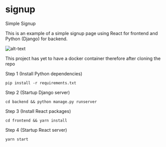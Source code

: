 # signup
Simple Signup

This is an example of a simple signup page using React for frontend and Python (Django) for backend. 

![alt-text](https://github.com/charlieproodle/signup/blob/master/Images/Screenshot%202019-07-10%20at%2002.02.38.png)

This project has yet to have a docker container therefore after cloning the repo

Step 1 (Install Python dependencies)
```
pip install -r requirements.txt
```

Step 2 (Startup Django server)
```
cd backend && python manage.py runserver
```

Step 3 (Install React packages)
```
cd frontend && yarn install
```

Step 4 (Startup React server)
```
yarn start
```

